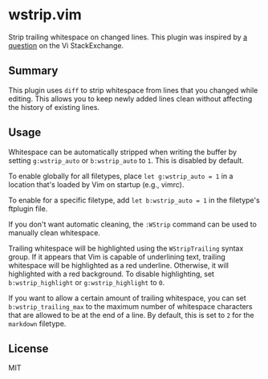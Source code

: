 # wstrip.vim

Strip trailing whitespace on changed lines.  This plugin was inspired
by [a question][1] on the Vi StackExchange.

## Summary

This plugin uses `diff` to strip whitespace from lines that you
changed while editing.  This allows you to keep newly added lines
clean without affecting the history of existing lines.

## Usage

Whitespace can be automatically stripped when writing the buffer by
setting `g:wstrip_auto` or `b:wstrip_auto` to `1`.  This is disabled
by default.

To enable globally for all filetypes, place `let g:wstrip_auto = 1` in
a location that's loaded by Vim on startup (e.g., vimrc).

To enable for a specific filetype, add `let b:wstrip_auto = 1` in the
filetype's ftplugin file.

If you don't want automatic cleaning, the `:WStrip` command can be
used to manually clean whitespace.

Trailing whitespace will be highlighted using the `WStripTrailing`
syntax group.  If it appears that Vim is capable of underlining text,
trailing whitespace will be highlighted as a red underline.
Otherwise, it will highlighted with a red background.  To disable
highlighting, set `b:wstrip_highlight` or `g:wstrip_highlight` to `0`.

If you want to allow a certain amount of trailing whitespace, you can
set `b:wstrip_trailing_max` to the maximum number of whitespace
characters that are allowed to be at the end of a line.  By default,
this is set to `2` for the `markdown` filetype.

## License

MIT

[1]: http://vi.stackexchange.com/q/7959/5229
